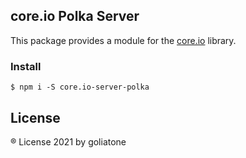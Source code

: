 ## core.io Polka Server



This package provides a module for the [core.io](https://npmjs.com/package/core.io) library.

### Install

```
$ npm i -S core.io-server-polka
```

## License

® License  2021 by goliatone

